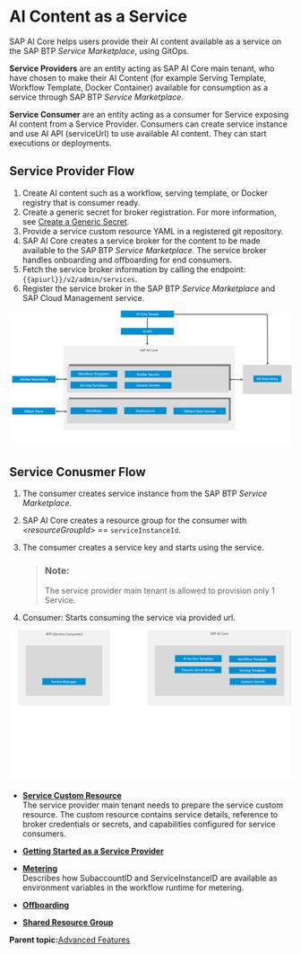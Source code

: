 <!-- loio3fb039080ce14bad9a773e1a473ce24e -->

# AI Content as a Service

SAP AI Core helps users provide their AI content available as a service on the SAP BTP *Service Marketplace*, using GitOps.

**Service Providers** are an entity acting as SAP AI Core main tenant, who have chosen to make their AI Content \(for example Serving Template, Workflow Template, Docker Container\) available for consumption as a service through SAP BTP *Service Marketplace*.

**Service Consumer** are an entity acting as a consumer for Service exposing AI content from a Service Provider. Consumers can create service instance and use AI API \(serviceUrl\) to use available AI content. They can start executions or deployments.



<a name="loio3fb039080ce14bad9a773e1a473ce24e__section_wrl_ts3_1fc"/>

## Service Provider Flow

1.  Create AI content such as a workflow, serving template, or Docker registry that is consumer ready.
2.  Create a generic secret for broker registration. For more information, see [Create a Generic Secret](create-a-generic-secret-1831845.md).
3.  Provide a service custom resource YAML in a registered git repository.
4.  SAP AI Core creates a service broker for the content to be made available to the SAP BTP *Service Marketplace*. The service broker handles onboarding and offboarding for end consumers.
5.  Fetch the service broker information by calling the endpoint: `{{apiurl}}/v2/admin/services`.
6.  Register the service broker in the SAP BTP *Service Marketplace* and SAP Cloud Management service.

![](images/SAAS_producer_4a_ecde38a.png)



<a name="loio3fb039080ce14bad9a773e1a473ce24e__section_g43_ws3_1fc"/>

## Service Conusmer Flow

1.  The consumer creates service instance from the SAP BTP *Service Marketplace*.
2.  SAP AI Core creates a resource group for the consumer with *<resourceGroupId\>* == `serviceInstanceId`.
3.  The consumer creates a service key and starts using the service.

    > ### Note:  
    > The service provider main tenant is allowed to provision only 1 Service.

4.  Consumer: Starts consuming the service via provided url.

![](images/SAAS_consumer_4a_08451cf.png)

-   **[Service Custom Resource](service-custom-resource-59f767c.md "The service provider main tenant needs to prepare the service custom resource. The custom resource contains service details, reference to
		broker credentials or secrets, and capabilities configured for service consumers.")**  
The service provider main tenant needs to prepare the service custom resource. The custom resource contains service details, reference to broker credentials or secrets, and capabilities configured for service consumers.
-   **[Getting Started as a Service Provider](getting-started-as-a-service-provider-50a6d9f.md "")**  

-   **[Metering](metering-6152f95.md "Describes how SubaccountID and ServiceInstanceID are available as environment variables in the workflow runtime for metering.")**  
Describes how SubaccountID and ServiceInstanceID are available as environment variables in the workflow runtime for metering.
-   **[Offboarding](offboarding-1a33323.md "")**  

-   **[Shared Resource Group](shared-resource-group-dc1e577.md "")**  


**Parent topic:**[Advanced Features](advanced-features-24f2fbb.md "Explore advanced features, within SAP AI Core.")

